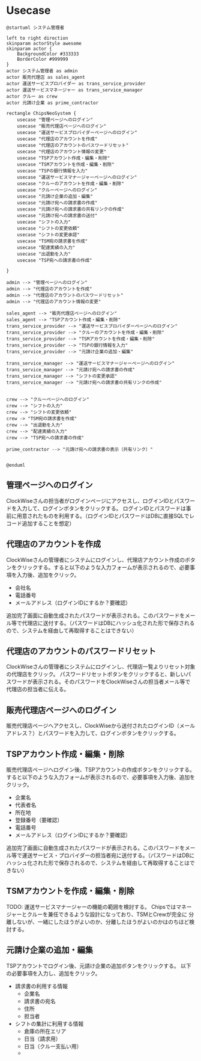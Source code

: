 # Usecase


```plantuml
@startuml システム管理者

left to right direction
skinparam actorStyle awesome
skinparam actor {
    BackgroundColor #333333
    BorderColor #999999
}
actor システム管理者 as admin
actor 販売代理店 as sales_agent
actor 運送サービスプロバイダー as trans_service_provider
actor 運送サービスマネージャー as trans_service_manager
actor クルー as crew
actor 元請け企業 as prime_contractor

rectangle ChipsNeoSystem {
    usecase "管理ページへのログイン"
    usecase "販売代理店ページへのログイン" 
    usecase "運送サービスプロバイダーページへのログイン"
    usecase "代理店のアカウントを作成"
    usecase "代理店のアカウントのパスワードリセット"
    usecase "代理店のアカウント情報の変更"
    usecase "TSPアカウント作成・編集・削除"
    usecase "TSMアカウントを作成・編集・削除"
    usecase "TSPの銀行情報を入力"
    usecase "運送サービスマナージャーページへのログイン"
    usecase "クルーのアカウントを作成・編集・削除"
    usecase "クルーページへのログイン"
    usecase "元請け企業の追加・編集"
    usecase "元請け宛への請求書の作成"
    usecase "元請け宛への請求書の共有リンクの作成"
    usecase "元請け宛への請求書の送付"
    usecase "シフトの入力"
    usecase "シフトの変更依頼"
    usecase "シフトの変更承認"
    usecase "TSM宛の請求書を作成"
    usecase "配達実績の入力"
    usecase "出退勤を入力"
    usecase "TSP宛への請求書の作成"

}

admin --> "管理ページへのログイン"
admin --> "代理店のアカウントを作成"
admin --> "代理店のアカウントのパスワードリセット"
admin --> "代理店のアカウント情報の変更"

sales_agent --> "販売代理店ページへのログイン" 
sales_agent --> "TSPアカウント作成・編集・削除"
trans_service_provider --> "運送サービスプロバイダーページへのログイン"
trans_service_provider --> "クルーのアカウントを作成・編集・削除"
trans_service_provider --> "TSMアカウントを作成・編集・削除"
trans_service_provider --> "TSPの銀行情報を入力"
trans_service_provider --> "元請け企業の追加・編集"

trans_service_manager --> "運送サービスマナージャーページへのログイン"
trans_service_manager --> "元請け宛への請求書の作成"
trans_service_manager --> "シフトの変更承認"
trans_service_manager --> "元請け宛への請求書の共有リンクの作成"


crew --> "クルーページへのログイン"
crew --> "シフトの入力"
crew --> "シフトの変更依頼"
crew -> "TSM宛の請求書を作成"
crew --> "出退勤を入力"
crew --> "配達実績の入力"
crew --> "TSP宛への請求書の作成"

prime_contractor --> "元請け宛への請求書の表示（共有リンク）"


@enduml

```

## 管理ページへのログイン

ClockWiseさんの担当者がログインページにアクセスし、ログインIDとパスワードを入力して、ログインボタンをクリックする。
ログインIDとパスワードは事前に用意されたものを利用する。（ログインIDとパスワードはDBに直接SQLでレコード追加することを想定）

## 代理店のアカウントを作成

ClockWiseさんの管理者にシステムにログインし、代理店アカウント作成のボタンをクリックする。すると以下のような入力フォームが表示されるので、必要事項を入力後、追加をクリック。

- 会社名
- 電話番号
- メールアドレス（ログインIDにするか？要確認）

追加完了画面に自動生成されたパスワードが表示される。このパスワードをメール等で代理店に送付する。（パスワードはDBにハッシュ化された形で保存されるので、システムを経由して再取得することはできない）

## 代理店のアカウントのパスワードリセット

ClockWiseさんの管理者にシステムにログインし、代理店一覧よりリセット対象の代理店をクリック。
パスワードリセットボタンをクリックすると、新しいパスワードが表示される。そのパスワードをClockWiseさんの担当者メール等で代理店の担当者に伝える。

## 販売代理店ページへのログイン

販売代理店ページへアクセスし、ClockWiseから送付されたログインID（メールアドレス？）とパスワードを入力して、ログインボタンをクリックする。

## TSPアカウント作成・編集・削除

販売代理店ページへログイン後、TSPアカウントの作成ボタンをクリックする。
すると以下のような入力フォームが表示されるので、必要事項を入力後、追加をクリック。

- 企業名
- 代表者名
- 所在地
- 登録番号（要確認）
- 電話番号
- メールアドレス（ログインIDにするか？要確認）

追加完了画面に自動生成されたパスワードが表示される。このパスワードをメール等で運送サービス・プロバイダーの担当者宛に送付する。（パスワードはDBにハッシュ化された形で保存されるので、システムを経由して再取得することはできない）

## TSMアカウントを作成・編集・削除

TODO: 運送サービスマナージャーの機能の範囲を検討する。
Chipsではマネージャーとクルーを兼任できるような設計になっており、TSMとCrewが完全に
分離しないが、一緒にしたほうがよいのか、分離したほうがよいのかはのちほど検討する。


## 元請け企業の追加・編集

TSPアカウントでログイン後、元請け企業の追加ボタンをクリックする。
以下の必要事項を入力し、追加をクリック。

- 請求書の利用する情報
  - 企業名
  - 請求書の宛名
  - 住所
  - 担当者
- シフトの集計に利用する情報
  - 倉庫の所在エリア
  - 日当（請求用）
  - 日当（クルー支払い用）
  - 
